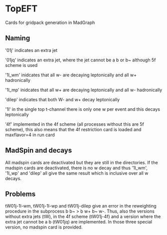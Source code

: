 # TopEFT
Cards for gridpack generation in MadGraph

## Naming 

'01j' indicates an extra jet

'01jq' indicates an extra jet, where the jet cannot be a b or b~ although 5f scheme is used

'1l_wm' inidcates that all w- are decaying leptonically and all w+ hadronically

'1l_mp' inidcates that all w+ are decaying leptonically and all w- hadronically

'dilep' indicates that both W- and w+ decay leptonically

'1l' in the single top t-channel there is only one w per event and this decays leptonically

'4f' implemented in the 4f scheme (all processes without this are 5f scheme), this also means that the 4f restriction card is loaded and maxflavor=4 in run card

 
## MadSpin and decays

All madspin cards are deactivated but they are still in the directories. 
If the madspin cards are deactivated, there is no w decay and thus '1l_wm', '1l_wp' and 'dilep' all give the same result which is inclusive over all w decays.


## Problems

tW01j-1l-wm, tW01j-1l-wp and tW01j-dilep give an error in the reweighting procedure in the subprocess b b~ > b w+ b~ w-.
Thus, also the versions without extra jets (tW), in the 4f scheme (tW01j-4f) and a version where the extra jet cannot be a b (tW01jq) are implemented.
In those three special version, no madspin card is provided.
